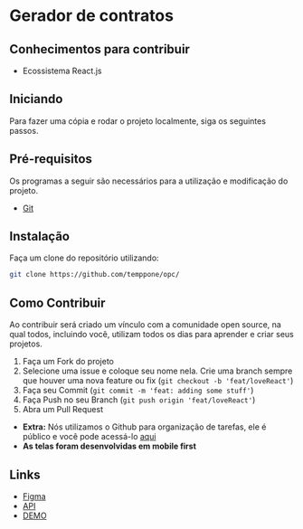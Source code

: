 # Gerador de contratos

## Conhecimentos para contribuir

- Ecossistema React.js

## Iniciando

Para fazer uma cópia e rodar o projeto localmente, siga os seguintes passos.

## Pré-requisitos

Os programas a seguir são necessários para a utilização e modificação do projeto.

- [Git](https://git-scm.com/)

## Instalação

Faça um clone do repositório utilizando:

```sh
git clone https://github.com/temppone/opc/
```

## Como Contribuir

Ao contribuir será criado um vínculo com a comunidade open source, na qual todos, incluindo você, utilizam todos os dias para aprender e criar seus projetos.

1. Faça um Fork do projeto
2. Selecione uma issue e coloque seu nome nela. Crie uma branch sempre que houver uma nova feature ou fix (`git checkout -b 'feat/loveReact'`)
3. Faça seu Commit (`git commit -m 'feat: adding some stuff'`)
4. Faça Push no seu Branch (`git push origin 'feat/loveReact'`)
5. Abra um Pull Request

- **Extra:** Nós utilizamos o Github para organização de tarefas, ele é público e você pode acessá-lo [aqui](https://github.com/temppone/opc/issues)
- **As telas foram desenvolvidas em mobile first**

## Links

- [Figma](https://www.figma.com/file/siyKHMSLlf7sMBWuuEQfuR/opc)
- [API](https://github.com/temppone/opc-api)
- [DEMO](https://opc-client-w4mp-git-main-temppone.vercel.app/)
